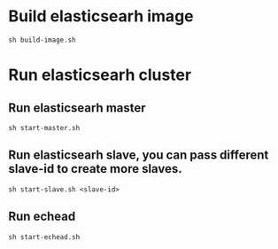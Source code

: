 # Build elasticsearh image
```
sh build-image.sh
```

# Run elasticsearh cluster

## Run elasticsearh master
```
sh start-master.sh
``` 

## Run elasticsearh slave, you can pass different slave-id to create more slaves.
```
sh start-slave.sh <slave-id>
```

## Run echead
```
sh start-echead.sh
```

